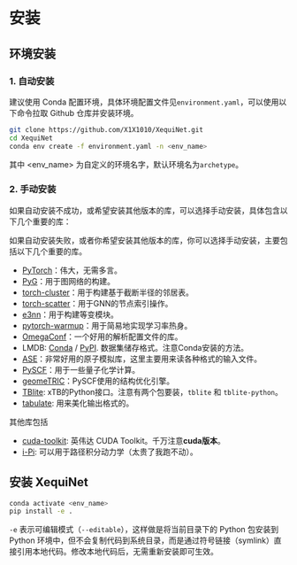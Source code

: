 # 安装
## 环境安装
### 1. 自动安装
建议使用 Conda 配置环境，具体环境配置文件见`environment.yaml`，可以使用以下命令拉取 Github 仓库并安装环境。
```bash
git clone https://github.com/X1X1010/XequiNet.git
cd XequiNet
conda env create -f environment.yaml -n <env_name>
```
其中 <env_name> 为自定义的环境名字，默认环境名为`archetype`。

### 2. 手动安装
如果自动安装不成功，或希望安装其他版本的库，可以选择手动安装，具体包含以下几个重要的库：

如果自动安装失败，或者你希望安装其他版本的库，你可以选择手动安装，主要包括以下几个重要的库。

- [PyTorch](https://pytorch.org/)：伟大，无需多言。
- [PyG](https://pytorch-geometric.readthedocs.io/en/latest/index.html)：用于图网络的构建。
- [torch-cluster](https://pypi.org/project/torch-cluster/)：用于构建基于截断半径的邻居表。
- [torch-scatter](https://pypi.org/project/torch-scatter/)：用于GNN的节点索引操作。
- [e3nn](https://e3nn.org/)：用于构建等变模块。
- [pytorch-warmup](https://tony-y.github.io/pytorch_warmup/master/index.html)：用于简易地实现学习率热身。
- [OmegaConf](https://omegaconf.readthedocs.io/en/2.3_branch/)：一个好用的解析配置文件的库。
- LMDB: [Conda](https://anaconda.org/conda-forge/python-lmdb) / [PyPI](https://pypi.org/project/lmdb/). 数据集储存格式。注意Conda安装的方法。
- [ASE](https://wiki.fysik.dtu.dk/ase/#)：非常好用的原子模拟库，这里主要用来读各种格式的输入文件。
- [PySCF](https://pyscf.org/index.html)：用于一些量子化学计算。
- [geomeTRIC](https://geometric.readthedocs.io/en/latest/)：PySCF使用的结构优化引擎。
- [TBlite](https://tblite.readthedocs.io/en/latest/): xTB的Python接口。注意有两个包要装，`tblite` 和 `tblite-python`。
- [tabulate](https://pypi.org/project/tabulate/): 用来美化输出格式的。

其他库包括

- [cuda-toolkit](https://anaconda.org/nvidia/cuda-toolkit): 英伟达 CUDA Toolkit。千万注意**cuda版本**。
- [i-Pi](https://ipi-code.org/): 可以用于路径积分动力学（太贵了我跑不动）。

## 安装 XequiNet
```bash
conda activate <env_name>
pip install -e .
```
`-e` 表示可编辑模式（`--editable`），这样做是将当前目录下的 Python 包安装到 Python 环境中，但不会复制代码到系统目录，而是通过符号链接（symlink）直接引用本地代码。修改本地代码后，无需重新安装即可生效。